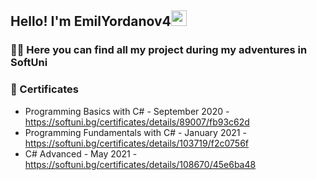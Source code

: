 <h2>Hello! I'm EmilYordanov4<img src="https://github.com/souvikguria98/souvikguria98/blob/master/Hi.gif "width=25"</h2>
<img align="right" " width="500"/>

<h3>👨‍💻 Here you can find all my project during my adventures in SoftUni <width = 15"></h3>

<h3>📝 Certificates<width = 15"></h3>

- Programming Basics with C# - September 2020 - https://softuni.bg/certificates/details/89007/fb93c62d
- Programming Fundamentals with C# - January 2021 - https://softuni.bg/certificates/details/103719/f2c0756f
- C# Advanced - May 2021 - https://softuni.bg/certificates/details/108670/45e6ba48
